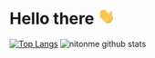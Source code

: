 # Hello there <img src="https://raw.githubusercontent.com/nitonme/nitonme/master/wave.gif" width="30px" title="Waving hand">

[![Top Langs](https://github-readme-stats.vercel.app/api/top-langs/?username=nitonme)](https://github.com/nitonme/nitonme)
![nitonme github stats](https://github-readme-stats.vercel.app/api?username=nitonme&show_icons=true&theme=radical)

<!--
**nitonme/nitonme** is a ✨ _special_ ✨ repository because its `README.md` (this file) appears on your GitHub profile.

Here are some ideas to get you started:

- 🔭 I’m currently working on ...
- 🌱 I’m currently learning ...
- 👯 I’m looking to collaborate on ...
- 🤔 I’m looking for help with ...
- 💬 Ask me about ...
- 📫 How to reach me: ...
- 😄 Pronouns: ...
- ⚡ Fun fact: ...
-->
